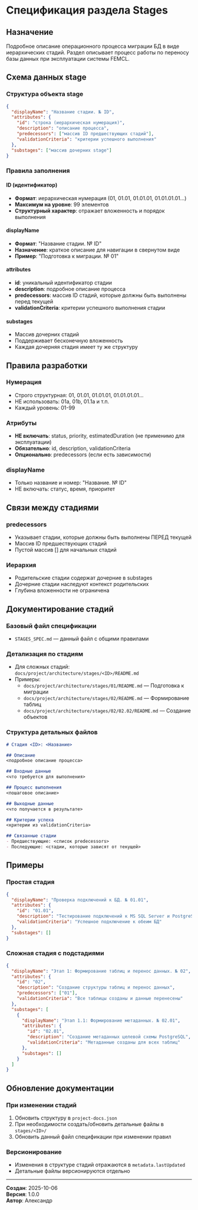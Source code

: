 # Спецификация раздела Stages

## Назначение
Подробное описание операционного процесса миграции БД в виде иерархических стадий. Раздел описывает процесс работы по переносу базы данных при эксплуатации системы FEMCL.

## Схема данных stage

### Структура объекта stage
```json
{
  "displayName": "Название стадии. № ID",
  "attributes": {
    "id": "строка (иерархическая нумерация)",
    "description": "описание процесса",
    "predecessors": ["массив ID предшествующих стадий"],
    "validationCriteria": "критерии успешного выполнения"
  },
  "substages": ["массив дочерних stage"]
}
```

### Правила заполнения

#### ID (идентификатор)
- **Формат**: иерархическая нумерация (01, 01.01, 01.01.01, 01.01.01.01...)
- **Максимум на уровне**: 99 элементов
- **Структурный характер**: отражает вложенность и порядок выполнения

#### displayName
- **Формат**: "Название стадии. № ID"
- **Назначение**: краткое описание для навигации в свернутом виде
- **Пример**: "Подготовка к миграции. № 01"

#### attributes
- **id**: уникальный идентификатор стадии
- **description**: подробное описание процесса
- **predecessors**: массив ID стадий, которые должны быть выполнены перед текущей
- **validationCriteria**: критерии успешного выполнения стадии

#### substages
- Массив дочерних стадий
- Поддерживает бесконечную вложенность
- Каждая дочерняя стадия имеет ту же структуру

## Правила разработки

### Нумерация
- Строго структурная: 01, 01.01, 01.01.01, 01.01.01.01...
- НЕ использовать: 01a, 01b, 01.1a и т.п.
- Каждый уровень: 01-99

### Атрибуты
- **НЕ включать**: status, priority, estimatedDuration (не применимо для эксплуатации)
- **Обязательно**: id, description, validationCriteria
- **Опционально**: predecessors (если есть зависимости)

### displayName
- Только название и номер: "Название. № ID"
- НЕ включать: статус, время, приоритет

## Связи между стадиями

### predecessors
- Указывает стадии, которые должны быть выполнены ПЕРЕД текущей
- Массив ID предшествующих стадий
- Пустой массив [] для начальных стадий

### Иерархия
- Родительские стадии содержат дочерние в substages
- Дочерние стадии наследуют контекст родительских
- Глубина вложенности не ограничена

## Документирование стадий

### Базовый файл спецификации
- `STAGES_SPEC.md` — данный файл с общими правилами

### Детализация по стадиям
- Для сложных стадий: `docs/project/architecture/stages/<ID>/README.md`
- Примеры:
  - `docs/project/architecture/stages/01/README.md` — Подготовка к миграции
  - `docs/project/architecture/stages/02/README.md` — Формирование таблиц
  - `docs/project/architecture/stages/02/02.02/README.md` — Создание объектов

### Структура детальных файлов
```markdown
# Стадия <ID>: <Название>

## Описание
<подробное описание процесса>

## Входные данные
<что требуется для выполнения>

## Процесс выполнения
<пошаговое описание>

## Выходные данные
<что получается в результате>

## Критерии успеха
<критерии из validationCriteria>

## Связанные стадии
- Предшествующие: <список predecessors>
- Последующие: <стадии, которые зависят от текущей>
```

## Примеры

### Простая стадия
```json
{
  "displayName": "Проверка подключений к БД. № 01.01",
  "attributes": {
    "id": "01.01",
    "description": "Тестирование подключений к MS SQL Server и PostgreSQL",
    "validationCriteria": "Успешное подключение к обеим БД"
  },
  "substages": []
}
```

### Сложная стадия с подстадиями
```json
{
  "displayName": "Этап 1: Формирование таблиц и перенос данных. № 02",
  "attributes": {
    "id": "02",
    "description": "Создание структуры таблиц и перенос данных",
    "predecessors": ["01"],
    "validationCriteria": "Все таблицы созданы и данные перенесены"
  },
  "substages": [
    {
      "displayName": "Этап 1.1: Формирование метаданных. № 02.01",
      "attributes": {
        "id": "02.01",
        "description": "Создание метаданных целевой схемы PostgreSQL",
        "validationCriteria": "Метаданные созданы для всех таблиц"
      },
      "substages": []
    }
  ]
}
```

## Обновление документации

### При изменении стадий
1. Обновить структуру в `project-docs.json`
2. При необходимости создать/обновить детальные файлы в `stages/<ID>/`
3. Обновить данный файл спецификации при изменении правил

### Версионирование
- Изменения в структуре стадий отражаются в `metadata.lastUpdated`
- Детальные файлы версионируются отдельно

---

**Создан**: 2025-10-06  
**Версия**: 1.0.0  
**Автор**: Александр